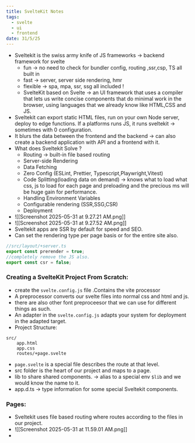```yaml
---
title: SvelteKit Notes
tags:
  - svelte
  - ui
  - frontend
date: 31/5/25
---
```

- Sveltekit is the swiss army knife of JS frameworks -> backend framework for svelte 
	- fun -> no need to check for bundler config, routing ,ssr,csp, TS all built in 
	- fast -> server, server side rendering, hmr 
	- flexible -> spa, mpa, ssr, ssg all included !
	- SvelteKit based on Svelte -> an UI framework that uses a compiler that lets us write concise  components that do minimal work in the browser, using languages that we already know like HTML,CSS and JS.
- Sveltekit can export static HTML files, run on your own Node server, deploy to edge functions. If a platforms runs JS, it runs sveltekit -> sometimes with 0 configuration.
- It blurs the data between the frontend and the backend -> can also create a backend application with API and a frontend with it.
- What does Sveltekit Solve ?
	- Routing -> built-in file based routing 
	- Server-side Rendering
	- Data Fetching 
	- Zero Config (ESLint, Prettier, Typescript,Playwright,Vitest)
	- Code Splitting(loading data on demand) -> knows what to load what css, js to load for each page and preloading and the precious ms will be huge gain for performance.
	- Handling Environment Variables
	- Configurable rendering (SSR,SSG,CSR)
	- Deployment 
- ![[Screenshot 2025-05-31 at 9.27.21 AM.png]]
- ![[Screenshot 2025-05-31 at 9.27.52 AM.png]]
- Sveltekit apps are SSR by default for speed and SEO.
- Can set the rendering type per page basis or for the entire site also.
```ts
//src/layout/+server.ts
export const prerender = true;
//completely remove the JS also.
export const csr = false;
```
### Creating a SvelteKit Project From Scratch:
- create the `svelte.config.js` file .Contains the vite processor
- A preprocessor converts our svelte files into normal css and html and js.
- there are also other font preproceesor that we can use for different things as such.
- An adapter in the `svelte.config.js` adapts your system for deployment in the adapted target.
- Project Structure:
```
src/
	app.html 
	app.css
	routes/+page.svelte
```
- `page.svelte` is a special file describes the route at that level.
- src folder is the heart of our project and maps to a page.
- lib to share shared components. -> alias to a special env `$lib` and we would know the name to it.
- app.d.ts -> type information for some special Sveltekit components.

### Pages:
- Sveltekit uses file based routing where routes according to the files in our project.
- ![[Screenshot 2025-05-31 at 11.59.01 AM.png]]
- 